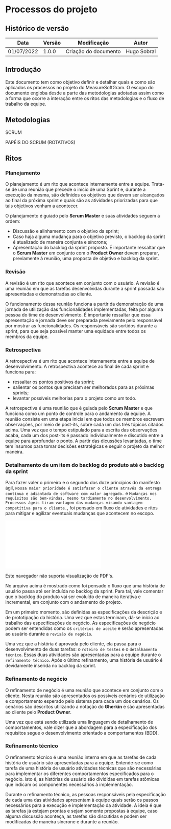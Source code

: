 # Processos do projeto
## Histórico de versão
| Data | Versão | Modificação | Autor |
| ---- | ------ | ----------- | ----- |
| 01/07/2022 | 1.0.0 | Criação do documento | Hugo Sobral |

## Introdução

Este documento tem como objetivo definir e detalhar quais e como são aplicados os processos no projeto do MeasureSoftGram. O escopo do documento engloba desde a parte das metodologias adotadas assim como a forma que ocorre a interação entre os ritos das metodologias e o fluxo de trabalho da equipe.


## Metodologias

SCRUM

PAPÉIS DO SCRUM (ROTATIVOS)


## Ritos
### Planejamento

O planejamento é um rito que acontece internamente entre a equipe. Trata-se de uma reunião que precede o início de uma Sprint e, durante a execução da mesma, são definidos os objetivos que devem ser alcançados ao final da próxima sprint e quais são as atividades priorizadas para que tais objetivos venham a acontecer.

O planejamento é guiado pelo **Scrum Master** e suas atividades seguem a ordem:
- Discussão e alinhamento com o objetivo da sprint;
- Caso haja alguma mudança para o objetivo previsto, o backlog da sprint é atualizado de maneira conjunta e síncrona;
- Apresentação do backlog da sprint proposto.
É importante ressaltar que o **Scrum Master** em conjunto com o **Product Owner** devem preparar, previamente à reunião, uma proposta de objetivo e backlog da sprint.


### Revisão

A revisão é um rito que acontece em conjunto com o usuário. A revisão é uma reunião em que as tarefas desenvolvidas durante a sprint passada são apresentadas e demonstradas ao cliente. 

O funcionamento dessa reunião funciona a partir da demonstração de uma jornada de utilização das funcionalidades implementadas, feita por alguma pessoa do time de desenvolvimento. É importante ressaltar que essa apresentação e jornada deve ser preparada previamente pelo responsável por mostrar as funcionalidades. Os responsáveis são sortidos durante a sprint, para que seja possível manter uma equidade entre todos os membros da equipe.


### Retrospectiva

A retrospectiva é um rito que acontece internamente entre a equipe de desenvolvimento. A retrospectiva acontece ao final de cada sprint e funciona para:
- ressaltar os pontos positivos da sprint;
- salientar os pontos que precisam ser melhorados para as próximas sprints;
- levantar possíveis melhorias para o projeto como um todo.

A retrospectiva é uma reunião que é guiada pelo **Scrum Master** e que funciona como um ponto de controle para o andamento da equipe. A reunião consiste em uma etapa inicial em que todos os membros escrevem observações, por meio de post-its, sobre cada um dos três tópicos citados acima. Uma vez que o tempo estipulado para a escrita das observações acaba, cada um dos post-its é passado individualmente e discutido entre a equipe para aprofundar o ponto. A partir das dicussões levantadas, o time tem insumos para tomar decisões estratégicas e seguir o projeto da melhor maneira.


### Detalhamento de um item do backlog do produto até o backlog da sprint

Para fazer valer o primeiro e o segundo dos doze princípios do manifesto ágil, ```Nossa maior prioridade é satisfazer o cliente através da entrega contínua e adiantada de software com valor agregado.``` e ```Mudanças nos requisitos são bem-vindas, mesmo tardiamente no desenvolvimento. Processos ágeis tiram vantagem das mudanças visando vantagem competitiva para o cliente.```, foi pensado em fluxo de atividades e ritos para mitigar e agilizar eventuais mudanças que acontecem no escopo.

<object data="assets/images/fluxo_de_processos/especificacao_de_requisitos.pdf" type="application/pdf" width="700px" height="700px">
    <embed src="assets/images/fluxo_de_processos/especificacao_de_requisitos.pdf">
        <p>Este navegador não suporta visualização de PDF's.</p>
    </embed>
</object>

No arquivo acima é mostrado como foi pensado o fluxo que uma história de usuário passa até ser incluída no backlog da sprint. Para tal, vale comentar que o backlog do produto vai ser evoluído de maneira iterativa e incremental, em conjunto com o andamento do projeto.

Em um primeiro momento, são definidas as especificações da descrição e de prototipação da história. Uma vez que estas terminam, dá-se início ao trabalho das especificações de negócio. As especificações de negócio podem ser entendidas como os ```critérios de aceite``` e serão apresentadas ao usuário durante a ```revisão de negócio```.

Uma vez que a história é aprovada pelo cliente, ela passa para o desenvolvimento de duas tarefas: o ```roteiro de testes``` e o ```detalhamento técnico```. Essas duas atividades são apresentadas para a equipe durante o ```refinamento técnico```. Após o último refinamento, uma história de usuário é devidamente inserida no backlog da sprint.


### Refinamento de negócio

O refinamento de negócio é uma reunião que acontece em conjunto com o cliente. Nesta reunião são apresentados os possíveis cenários de utilização e comportamento esperado pelo sistema para cada um dos cenários. Os cenários são descritos utilizando a notação do **Gherkin** e são apresentadas ao cliente pelo **Product Owner**.

Uma vez que está sendo utilizada uma linguagem de detalhamento de comportamentos, vale dizer que a abordagem para a especificação dos requisitos segue o desenvolvimento orientado a comportamentos (BDD).

### Refinamento técnico

O refinamento técnico é uma reunião interna em que as tarefas de cada história de usuário são apresentadas para a equipe. Entende-se como tarefa de uma história de usuário atividades técnicas que são necessárias para implementar os diferentes comportamentos especificados para o negócio. isto é, as histórias de usuário são divididas em tarefas atômicas que indicam os componentes necessários à implementação.

Durante o refinamento técnico, as pessoas responsáveis pela especificação de cada uma das atividades apresentam à equipe quais serão os passos necessários para a execução e implementação da atividade. A ideia é que as tarefas já estejam prontas e sejam somente propostas à equipe, caso alguma discussão aconteça, as tarefas são discutidas e podem ser modificadas de maneira síncrone e durante a reunião.